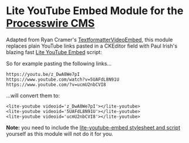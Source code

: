 # Lite YouTube Embed Module for the <a href="https://processwire.com/">Processwire CMS</a>

Adapted from Ryan Cramer's <a href="https://github.com/ryancramerdesign/TextformatterVideoEmbed">TextformatterVideoEmbed</a>, this module replaces plain YouTube links pasted in a CKEditor field with Paul Irish's blazing fast <a href="https://github.com/paulirish/lite-youtube-embed">Lite YouTube Embed</a> script:

So for example pasting the following links…

`https://youtu.be/z_DwA8We7pI`<br>
`https://www.youtube.com/watch?v=5UAFdL8N91U`<br>
`https://www.youtube.com/?v=ucmU2nbCVI8`<br>
 
…will convert them to:

`<lite-youtube videoid='z_DwA8We7pI'></lite-youtube>`<br>
`<lite-youtube videoid='5UAFdL8N91U'></lite-youtube>`<br>
`<lite-youtube videoid='ucmU2nbCVI8'></lite-youtube>`

**Note:** you need to include the <a href="https://github.com/paulirish/lite-youtube-embed/blob/master/readme.md">lite-youtube-embed stylesheet and script</a> yourself as this module will not do it for you.
